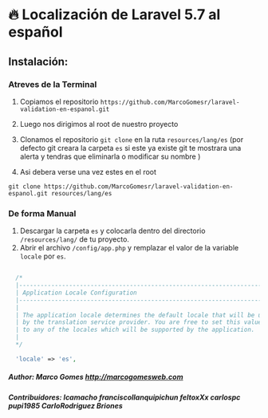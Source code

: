 # 🔥 Localización de Laravel 5.7 al español          

## Instalación:

### Atreves de la Terminal

1. Copiamos el repositorio `https://github.com/MarcoGomesr/laravel-validation-en-espanol.git`
2. Luego nos dirigimos al root de nuestro proyecto
3. Clonamos el repositorio `git clone` en la ruta `resources/lang/es` (por defecto git creara la carpeta `es` si este ya existe git te mostrara una alerta y tendras que eliminarla o modificar su nombre )

4. Asi debera verse una vez estes en el root 
 
``` git clone https://github.com/MarcoGomesr/laravel-validation-en-espanol.git resources/lang/es ```


### De forma Manual
1. Descargar la carpeta `es` y colocarla dentro del directorio `/resources/lang/` de tu proyecto.
2. Abrir el archivo `/config/app.php` y remplazar el valor de la variable `locale` por `es`.

```php

  /*
  |--------------------------------------------------------------------------
  | Application Locale Configuration
  |--------------------------------------------------------------------------
  |
  | The application locale determines the default locale that will be used
  | by the translation service provider. You are free to set this value
  | to any of the locales which will be supported by the application.
  |
  */

  'locale' => 'es',

```

##### Author: Marco Gomes <http://marcogomesweb.com>
##### Contribuidores: lcamacho franciscollanquipichun feltoxXx carlospc pupi1985 CarloRodriguez Briones    
